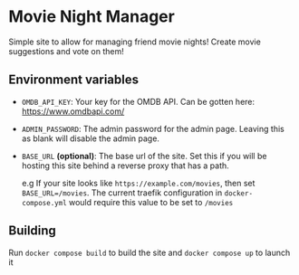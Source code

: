 # Movie Night Manager

Simple site to allow for managing friend movie nights! Create movie suggestions and vote on them!

## Environment variables
- `OMDB_API_KEY`: Your key for the OMDB API. Can be gotten here: https://www.omdbapi.com/
- `ADMIN_PASSWORD`: The admin password for the admin page. Leaving this as blank will disable the admin page.
- `BASE_URL` **(optional)**: The base url of the site. Set this if you will be hosting this site behind a reverse proxy that has a path.
  
  e.g If your site looks like `https://example.com/movies`, then set `BASE_URL=/movies`. The current traefik configuration in `docker-compose.yml` would require this value to be set to `/movies`

## Building
Run `docker compose build` to build the site and `docker compose up` to launch it